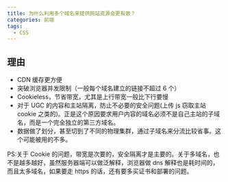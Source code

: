 ```yaml
---
title: 为什么利用多个域名来提供网站资源会更有效？
categories: 前端
tags:
  - CSS
---
```


## 理由

- CDN 缓存更方便
- 突破浏览器并发限制（一般每个域名建立的链接不超过 6 个）
- Cookieless，节省带宽，尤其是上行带宽一般比下行要慢
- 对于 UGC 的内容和主站隔离，防止不必要的安全问题(上传 js 窃取主站 cookie 之类的)。正是这个原因要求用户内容的域名必须不是自己主站的子域名，而是一个完全独立的第三方域名。
- 数据做了划分，甚至切到了不同的物理集群，通过子域名来分流比较省事。这个可能被用的不多。

PS:关于 Cookie 的问题，带宽是次要的，安全隔离才是主要的。关于多域名，也不是越多越好，虽然服务器端可以做泛解释，浏览器做 dns 解释也是耗时间的，而且太多域名，如果要走 https 的话，还有要多买证书和部署的问题。